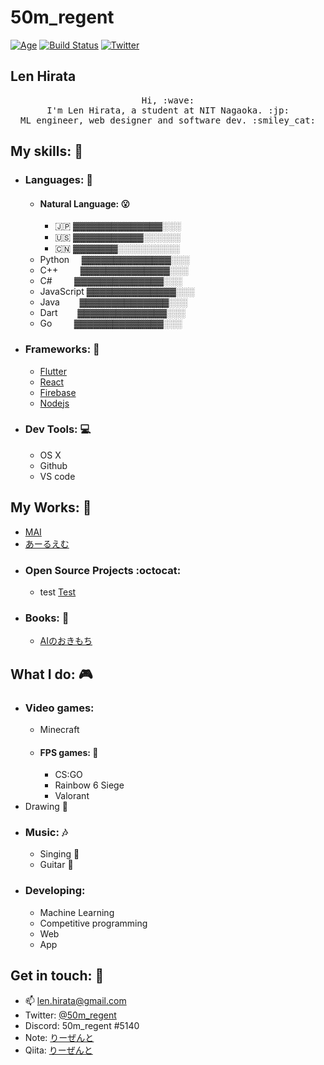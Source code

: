 # 50m_regent

[![Age](https://img.shields.io/badge/Age-18-blueviolet)]()
[![Build Status](https://img.shields.io/badge/build-passing-brightgreen)](https://github.com/50m-regent/NPSeed)
[![Twitter](https://img.shields.io/badge/Twitter-%4050m__regent-informational)](https://twitter.com/50m_regent)

## Len Hirata

<p align="center">
  <samp>
    Hi, :wave: <br>
    I'm Len Hirata, a student at NIT Nagaoka. :jp: <br>
    ML engineer, web designer and software dev. :smiley_cat: <br>
  </samp>
</p>

## My skills: :punch:
- ### Languages: :scroll:
    - #### Natural Language: :open_mouth:
        - :jp: ▓▓▓▓▓▓▓▓▓▓▓▓▓▓░░░
        - :us: ▓▓▓▓▓▓▓▓▓▓▓░░░░░░
        - :cn: ▓▓▓▓▓▓▓░░░░░░░░░░
    - Python &nbsp;&nbsp;&nbsp;&nbsp;▓▓▓▓▓▓▓▓▓▓▓▓▓▓░░░
    - C++ &nbsp;&nbsp;&nbsp;&nbsp;&nbsp;&nbsp;&nbsp; ▓▓▓▓▓▓▓▓▓▓▓▓▓▓░░░
    - C# &nbsp;&nbsp;&nbsp;&nbsp;&nbsp;&nbsp;&nbsp;&nbsp;▓▓▓▓▓▓▓▓▓▓▓▓▓▓░░░
    - JavaScript ▓▓▓▓▓▓▓▓▓▓▓▓▓▓░░░
    - Java &nbsp;&nbsp;&nbsp;&nbsp;&nbsp;&nbsp; ▓▓▓▓▓▓▓▓▓▓▓▓▓▓░░░
    - Dart &nbsp;&nbsp;&nbsp;&nbsp;&nbsp;&nbsp; ▓▓▓▓▓▓▓▓▓▓▓▓▓▓░░░
    - Go &nbsp;&nbsp;&nbsp;&nbsp;&nbsp;&nbsp;&nbsp;&nbsp;▓▓▓▓▓▓▓▓▓▓▓▓▓▓░░░
- ### Frameworks: :rocket:
    - [Flutter](https://flutter.dev/)
    - [React](https://ja.reactjs.org/)
    - [Firebase](https://firebase.google.com/)
    - [Nodejs](https://nodejs.org/)

- ### Dev Tools: :computer:
    - OS X
    - Github
    - VS code

## My Works: :stars:
- [MAI](https://mai.com)
- [あーるえむ](https://regent-rm.netlify.app/#/)
- ### Open Source Projects :octocat:
    - test [Test]()
- ### Books: :book:
    - [AIのおきもち](https://regent-rm.netlify.app/#/)

## What I do: :video_game:
- ### Video games:
    - Minecraft
    - #### FPS games: :gun:
        - CS:GO
        - Rainbow 6 Siege
        - Valorant
- Drawing :rice_scene:
- ### Music: :notes:
    - Singing :microphone:
    - Guitar :guitar:
- ### Developing:
    - Machine Learning
    - Competitive programming
    - Web
    - App

## Get in touch: 💬
- :mailbox: [len.hirata@gmail.com](mailto:len.hirata@gmail.com)
- Twitter: [@50m_regent](https://twitter.com/50m_regent)
- Discord: 50m_regent #5140
- Note: [りーぜんと](https://note.com/50m_regent)
- Qiita: [りーぜんと](https://qiita.com/50m_regent)